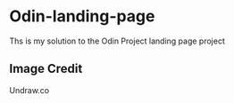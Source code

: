 # Odin-landing-page

Ths is my solution to the Odin Project landing page project

## Image Credit ##
Undraw.co
